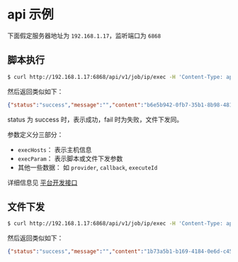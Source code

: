# api 示例


下面假定服务器地址为 `192.168.1.17`，监听端口为 `6868`


## 脚本执行


```bash
$ curl http://192.168.1.17:6868/api/v1/job/ip/exec -H 'Content-Type: application/json' -d '{"execHosts":[{"hostIp":"192.168.1.17","hostPort":22,"entityId":"","hostId":"","idcName":"hangzhou","osType":"linux","encoding":"utf-8","proxyId":""}],"execParam":{"pattern":"script","script":"#!/bin/bash\n\necho \"$@\"\n","scriptType":"shell","params":{"args":"hello act2"},"runas":"root","password":"yunjikeji","timeout":300,"env":null,"extendData":null,"realTimeOutput":false},"provider":"ssh","callback":"","executeId":"accc7323-fc44-91b5-b891-6a3cebdbb4dc"}'
```
 
然后返回类似如下：

```json
{"status":"success","message":"","content":"b6e5b942-0fb7-35b1-8b98-4810d64f7952"}
```

status 为 success 时，表示成功，fail 时为失败，文件下发同。

参数定义分三部分：

- `execHosts`： 表示主机信息 
- `execParam`： 表示脚本或文件下发参数
- 其他一些数据： 如 `provider`, `callback`, `executeId`

详细信息见 [平台开发接口](../api/README.md)



## 文件下发



```bash
$ curl http://192.168.1.17:6868/api/v1/job/ip/exec -H 'Content-Type: application/json' -d '{"execHosts":[{"hostIp":"192.168.1.17","hostPort":22,"entityId":"","hostId":"","idcName":"hangzhou","osType":"linux","encoding":"utf-8","proxyId":""}],"execParam":{"pattern":"file","script":"data:application/octet-stream;base64,IyEvYmluL2Jhc2gKCmVjaG8gIiRAIgo=","scriptType":"conf","params":{"fileName":"test.sh","target":"/tmp/test2.sh"},"runas":"root","password":"yunjikeji","timeout":300,"env":null,"extendData":null,"realTimeOutput":false},"provider":"ssh","callback":"","executeId":"fbfd12aa-3810-e6a7-3f89-b4bb79cda912"}'

```

然后返回类似如下：

```json
{"status":"success","message":"","content":"1b73a5b1-b169-4184-0e6d-c45cc54bd222"}
```






